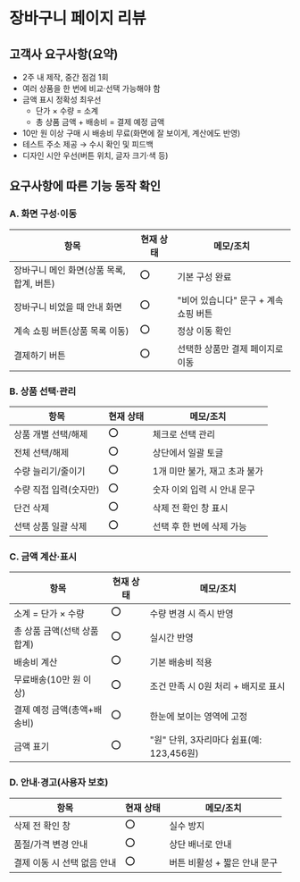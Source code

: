 # 장바구니 페이지 리뷰

## 고객사 요구사항(요약)
- 2주 내 제작, 중간 점검 1회
- 여러 상품을 한 번에 비교·선택 가능해야 함
- 금액 표시 정확성 최우선
  - 단가 × 수량 = 소계
  - 총 상품 금액 + 배송비 = 결제 예정 금액
- 10만 원 이상 구매 시 배송비 무료(화면에 잘 보이게, 계산에도 반영)
- 테스트 주소 제공 → 수시 확인 및 피드백
- 디자인 시안 우선(버튼 위치, 글자 크기·색 등)
## 요구사항에 따른 기능 동작 확인
### A. 화면 구성·이동
| 항목 | 현재 상태 | 메모/조치 |
|---|---|---|
| 장바구니 메인 화면(상품 목록, 합계, 버튼) | ⭕ | 기본 구성 완료 |
| 장바구니 비었을 때 안내 화면 | ⭕ | "비어 있습니다" 문구 + 계속 쇼핑 버튼 |
| 계속 쇼핑 버튼(상품 목록 이동) | ⭕ | 정상 이동 확인 |
| 결제하기 버튼 | ⭕ | 선택한 상품만 결제 페이지로 이동 |

### B. 상품 선택·관리
| 항목 | 현재 상태 | 메모/조치 |
|---|---|---|
| 상품 개별 선택/해제 | ⭕ | 체크로 선택 관리 |
| 전체 선택/해제 | ⭕ | 상단에서 일괄 토글 |
| 수량 늘리기/줄이기 | ⭕ | 1개 미만 불가, 재고 초과 불가 |
| 수량 직접 입력(숫자만) | ⭕ | 숫자 이외 입력 시 안내 문구 |
| 단건 삭제 | ⭕ | 삭제 전 확인 창 표시 |
| 선택 상품 일괄 삭제 | ⭕ | 선택 후 한 번에 삭제 가능 |

### C. 금액 계산·표시
| 항목 | 현재 상태 | 메모/조치 |
|---|---|---|
| 소계 = 단가 × 수량 | ⭕ | 수량 변경 시 즉시 반영 |
| 총 상품 금액(선택 상품 합계) | ⭕ | 실시간 반영 |
| 배송비 계산 | ⭕ | 기본 배송비 적용 |
| 무료배송(10만 원 이상) | ⭕ | 조건 만족 시 0원 처리 + 배지로 표시 |
| 결제 예정 금액(총액+배송비) | ⭕ | 한눈에 보이는 영역에 고정 |
| 금액 표기 | ⭕ | "원" 단위, 3자리마다 쉼표(예: 123,456원) |

### D. 안내·경고(사용자 보호)
| 항목 | 현재 상태 | 메모/조치 |
|---|---|---|
| 삭제 전 확인 창 | ⭕ | 실수 방지 |
| 품절/가격 변경 안내 | ⭕ | 상단 배너로 안내 |
| 결제 이동 시 선택 없음 안내 | ⭕ | 버튼 비활성 + 짧은 안내 문구 |
